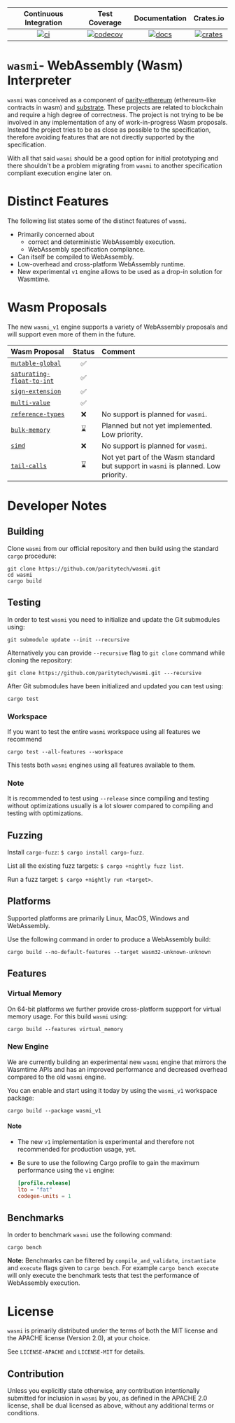 
| Continuous Integration |     Test Coverage    |  Documentation   |      Crates.io       |
|:----------------------:|:--------------------:|:----------------:|:--------------------:|
| [![ci][1]][2]          | [![codecov][5]][6]   | [![docs][9]][10] | [![crates][11]][12]  |

[1]: https://github.com/paritytech/wasmi/workflows/Rust%20-%20Continuous%20Integration/badge.svg?branch=master
[2]: https://github.com/paritytech/wasmi/actions?query=workflow%3A%22Rust+-+Continuous+Integration%22+branch%3Amaster
[5]: https://codecov.io/gh/paritytech/wasmi/branch/master/graph/badge.svg
[6]: https://codecov.io/gh/paritytech/wasmi/branch/master
[9]: https://docs.rs/wasmi/badge.svg
[10]: https://docs.rs/wasmi
[11]: https://img.shields.io/crates/v/wasmi.svg
[12]: https://crates.io/crates/wasmi

[license-mit-badge]: https://img.shields.io/badge/license-MIT-blue.svg
[license-apache-badge]: https://img.shields.io/badge/license-APACHE-orange.svg

# `wasmi`- WebAssembly (Wasm) Interpreter

`wasmi` was conceived as a component of [parity-ethereum](https://github.com/paritytech/parity-ethereum) (ethereum-like contracts in wasm) and [substrate](https://github.com/paritytech/substrate). These projects are related to blockchain and require a high degree of correctness. The project is not trying to be be involved in any implementation of any of work-in-progress Wasm proposals. Instead the project tries to be as close as possible to the specification, therefore avoiding features that are not directly supported by the specification.

With all that said `wasmi` should be a good option for initial prototyping and there shouldn't be a problem migrating from `wasmi` to another specification compliant execution engine later on.

# Distinct Features

The following list states some of the distinct features of `wasmi`.

- Primarily concerned about
    - correct and deterministic WebAssembly execution.
    - WebAssembly specification compliance.
- Can itself be compiled to WebAssembly.
- Low-overhead and cross-platform WebAssembly runtime.
- New experimental `v1` engine allows to be used as a drop-in solution for Wasmtime.

# Wasm Proposals

The new `wasmi_v1` engine supports a variety of WebAssembly proposals and will support even more of them in the future.

| Wasm Proposal | Status | Comment |
|:--|:--:|:--|
| [`mutable-global`] | ✅ | |
| [`saturating-float-to-int`] | ✅ | |
| [`sign-extension`] | ✅ | |
| [`multi-value`] | ✅ | |
| [`reference-types`] | ❌ | No support is planned for `wasmi`. |
| [`bulk-memory`] | ⌛ | Planned but not yet implemented. Low priority. |
| [`simd`] | ❌ | No support is planned for `wasmi`. |
| [`tail-calls`] | ⌛ | Not yet part of the Wasm standard but support in `wasmi` is planned. Low priority. |

[`mutable-global`]: https://github.com/WebAssembly/mutable-global
[`saturating-float-to-int`]: https://github.com/WebAssembly/nontrapping-float-to-int-conversions
[`sign-extension`]: https://github.com/WebAssembly/sign-extension-ops
[`multi-value`]: https://github.com/WebAssembly/multi-value
[`reference-types`]: https://github.com/WebAssembly/reference-types
[`bulk-memory`]: https://github.com/WebAssembly/bulk-memory-operations
[`simd` ]: https://github.com/webassembly/simd
[`tail-calls`]: https://github.com/WebAssembly/tail-call

# Developer Notes

## Building

Clone `wasmi` from our official repository and then build using the standard `cargo` procedure:

```
git clone https://github.com/paritytech/wasmi.git
cd wasmi
cargo build
```

## Testing

In order to test `wasmi` you need to initialize and update the Git submodules using:

```
git submodule update --init --recursive
```

Alternatively you can provide `--recursive` flag to `git clone` command while cloning the repository:

```
git clone https://github.com/paritytech/wasmi.git ---recursive
```

After Git submodules have been initialized and updated you can test using:

```
cargo test
```

### Workspace

If you want to test the entire `wasmi` workspace using all features we recommend

```
cargo test --all-features --workspace
```

This tests both `wasmi` engines using all features available to them.

### Note

It is recommended to test using `--release` since compiling and testing without optimizations
usually is a lot slower compared to compiling and testing with optimizations.

## Fuzzing

Install `cargo-fuzz`: `$ cargo install cargo-fuzz`.

List all the existing fuzz targets: `$ cargo +nightly fuzz list`.

Run a fuzz target: `$ cargo +nightly run <target>`.

## Platforms

Supported platforms are primarily Linux, MacOS, Windows and WebAssembly.

Use the following command in order to produce a WebAssembly build:

```
cargo build --no-default-features --target wasm32-unknown-unknown
```

## Features

### Virtual Memory

On 64-bit platforms we further provide cross-platform suppport for virtual memory usage.
For this build `wasmi` using:

```
cargo build --features virtual_memory
```

### New Engine

We are currently building an experimental new `wasmi` engine that mirrors the Wasmtime APIs
and has an improved performance and decreased overhead compared to the old `wasmi` engine.

You can enable and start using it today by using the `wasmi_v1` workspace package:

```
cargo build --package wasmi_v1
```

#### Note

- The new `v1` implementation is experimental and therefore not
  recommended for production usage, yet.
- Be sure to use the following Cargo profile to gain the maximum
  performance using the `v1` engine:

  ```toml
  [profile.release]
  lto = "fat"
  codegen-units = 1
  ```


## Benchmarks

In order to benchmark `wasmi` use the following command:

```
cargo bench
```

**Note:** Benchmarks can be filtered by `compile_and_validate`,
`instantiate` and `execute` flags given to `cargo bench`.
For example `cargo bench execute` will only execute the benchmark
tests that test the performance of WebAssembly execution.

# License

`wasmi` is primarily distributed under the terms of both the MIT
license and the APACHE license (Version 2.0), at your choice.

See `LICENSE-APACHE` and `LICENSE-MIT` for details.

## Contribution

Unless you explicitly state otherwise, any contribution intentionally submitted
for inclusion in `wasmi` by you, as defined in the APACHE 2.0 license, shall be
dual licensed as above, without any additional terms or conditions.

